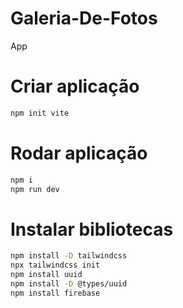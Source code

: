 # Galeria-De-Fotos
App 

# Criar aplicação
```bash
npm init vite
```

# Rodar aplicação
```bash
npm i
npm run dev
```

# Instalar bibliotecas
```bash
npm install -D tailwindcss
npx tailwindcss init
npm install uuid
npm install -D @types/uuid
npm install firebase
```
